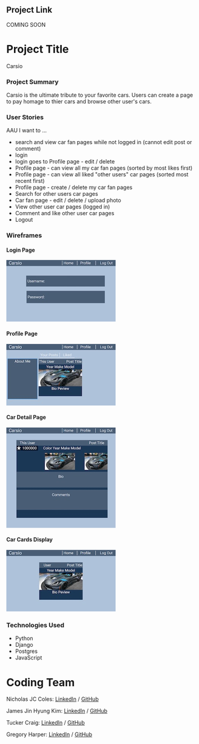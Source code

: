 ## Project Link

COMING SOON

# Project Title

Carsio

### Project Summary

Carsio is the ultimate tribute to your favorite cars. Users can create a page to pay homage to thier cars and browse other user's cars.

### User Stories

AAU I want to ...

- search and view car fan pages while not logged in (cannot edit post or comment)
- login
- login goes to Profile page - edit / delete
- Profile page - can view all my car fan pages (sorted by most likes first)
- Profile page - can view all liked "other users" car pages (sorted most recent first)
- Profile page - create / delete my car fan pages
- Search for other users car pages
- Car fan page - edit / delete / upload photo
- View other user car pages (logged in)
- Comment and like other user car pages
- Logout

### Wireframes

#### Login Page

![Image of login page wireframe](main_app/static/images/login.jpeg)

#### Profile Page

![Image of profile page wireframe](main_app/static/images/profile.jpeg)

#### Car Detail Page

![Image of car detail page wireframe](main_app/static/images/car_page.jpeg)

#### Car Cards Display

![Image of car card display wireframe](main_app/static/images/car_card.jpeg)

### Technologies Used

- Python
- Django
- Postgres
- JavaScript

# Coding Team

Nicholas JC Coles: <a href="https://www.linkedin.com/in/nicholas-jc-coles-314495a6/" rel="nofollow">LinkedIn</a> / <a href="https://github.com/jcoles1155">GitHub</a>

James Jin Hyung Kim: <a href="https://www.linkedin.com/in/jinhkim87/" rel="nofollow">LinkedIn</a> / <a href="https://github.com/jinhkim87">GitHub</a>

Tucker Craig: <a href="https://www.linkedin.com/in/tucker-m-craig/" rel="nofollow">LinkedIn</a> / <a href="https://github.com/TuckTuckC">GitHub</a>

Gregory Harper: <a href="https://www.linkedin.com/in/gregory-harper-71592067/" rel="nofollow">LinkedIn</a> / <a href="https://github.com/gharper235">GitHub</a>
